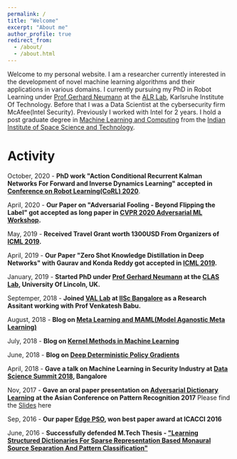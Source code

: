 ```yaml
---
permalink: /
title: "Welcome"
excerpt: "About me"
author_profile: true
redirect_from:
  - /about/
  - /about.html
---
```


Welcome to my personal website. I am a researcher currently interested in the development of novel machine learning algorithms and their applications in various domains. I currently pursuing my PhD in Robot Learning under [Prof Gerhard Neumann](https://alr.anthropomatik.kit.edu/21_65.php) at the [ALR Lab](https://alr.anthropomatik.kit.edu/index.php), Karlsruhe Institute Of Technology. Before that I was a Data Scientist at the cybersecurity firm McAfee(Intel Security). Previously I worked with Intel for 2 years. I hold a post graduate degree in [Machine Learning and Computing](https://www.iist.ac.in/departments/mathematics-academics) from the [Indian Institute of Space Science and Technology](https://www.iist.ac.in/).

Activity
========
October, 2020 - **PhD work "Action Conditional Recurrent Kalman Networks For Forward and Inverse Dynamics Learning" accepted in [Conference on Robot Learning(CoRL) 2020](https://www.robot-learning.org/)**. 

April, 2020 - **Our Paper on "Adversarial Fooling - Beyond Flipping the Label" got accepted as long paper in [CVPR 2020 Adversarial ML Workshop](https://adv-workshop-2020.github.io/).**

May, 2019 - **Received Travel Grant worth 1300USD From Organizers of [ICML 2019](https://icml.cc/).**

April, 2019 - **Our Paper "Zero Shot Knowledge Distillation in Deep Networks" with Gaurav and Konda Reddy got accepted in [ICML 2019](https://icml.cc/).**

January, 2019 - **Started PhD under [Prof Gerhard Neumann](https://www.ias.informatik.tu-darmstadt.de/Team/GerhardNeumann) at the [CLAS Lab](www.computational-learning.net), University Of Lincoln, UK.**

Septemper, 2018 - **Joined [VAL Lab](http://val.serc.iisc.ernet.in/valweb/people.html) at [IISc Bangalore](https://iisc.ac.in/) as a Research Assitant working with Prof Venkatesh Babu.**

August, 2018 - **Blog on [Meta Learning and MAML(Model Aganostic Meta Learning)](https://vaisakh-shaj.github.io/posts/2018/08/MAML/)**

July, 2018 - **Blog on [Kernel Methods in Machine Learning](https://vaisakh-shaj.github.io/posts/2018/07/KernelMethods/)**

June, 2018 - **Blog on [Deep Deterministic Policy Gradients](https://vaisakh-shaj.github.io/posts/2018/06/DDPG/)**

April, 2018 - **Gave a talk on Machine Learning in Security Industry at [Data Science Summit 2018](https://www.productleadership.com/data-science-summit-2018-agenda/), Bangalore**

Nov, 2017 - **Gave an oral paper presentation on [Adversarial Dictionary Learning](https://arxiv.org/pdf/1712.00640.pdf) at the Asian Conference on Pattern Recognition 2017**
Please find the [Slides](../files/ACPR-307.pptx) here

Sep, 2016 - **Our paper [Edge PSO](https://ieeexplore.ieee.org/document/7732022), won best paper award at ICACCI 2016**

June, 2016 - **Successfully defended M.Tech Thesis - ["Learning Structured Dictionaries For Sparse
Representation Based Monaural Source
Separation And Pattern Classification"](https://drive.google.com/file/d/1eSeNvyWnJfVp7RBM6m3gK1e7vfjjtBYX/view)**
